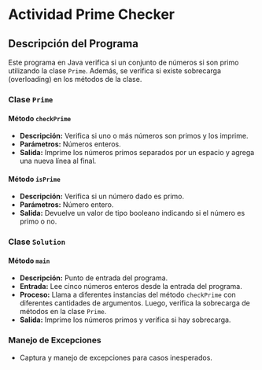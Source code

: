 # Actividad Prime Checker

## Descripción del Programa

Este programa en Java verifica si un conjunto de números si son primo utilizando la clase `Prime`. Además, se verifica si existe sobrecarga (overloading) en los métodos de la clase.

### Clase `Prime`

#### Método `checkPrime`

- **Descripción:** Verifica si uno o más números son primos y los imprime.
- **Parámetros:** Números enteros.
- **Salida:** Imprime los números primos separados por un espacio y agrega una nueva línea al final.

#### Método `isPrime`

- **Descripción:** Verifica si un número dado es primo.
- **Parámetros:** Número entero.
- **Salida:** Devuelve un valor de tipo booleano indicando si el número es primo o no.

### Clase `Solution`

#### Método `main`

- **Descripción:** Punto de entrada del programa.
- **Entrada:** Lee cinco números enteros desde la entrada del programa.
- **Proceso:** Llama a diferentes instancias del método `checkPrime` con diferentes cantidades de argumentos. Luego, verifica la sobrecarga de métodos en la clase `Prime`.
- **Salida:** Imprime los números primos y verifica si hay sobrecarga.

### Manejo de Excepciones

- Captura y manejo de excepciones para casos inesperados.